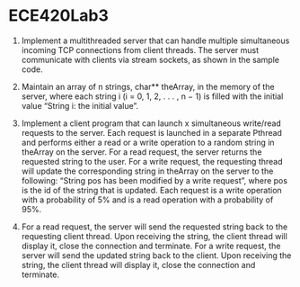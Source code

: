 # ECE420Lab3

1. Implement a multithreaded server that can handle multiple simultaneous incoming
TCP connections from client threads. The server must communicate
with clients via stream sockets, as shown in the sample code.

2. Maintain an array of n strings, char** theArray, in the memory of the
server, where each string i (i = 0, 1, 2, . . . , n − 1) is filled with the initial
value “String i: the initial value”.

3. Implement a client program that can launch x simultaneous write/read requests
to the server. Each request is launched in a separate Pthread and
performs either a read or a write operation to a random string in theArray
on the server. For a read request, the server returns the requested string to
the user. For a write request, the requesting thread will update the corresponding
string in theArray on the server to the following: “String pos has
been modified by a write request”, where pos is the id of the string that is
updated. Each request is a write operation with a probability of 5% and is
a read operation with a probability of 95%.

4. For a read request, the server will send the requested string back to the
requesting client thread. Upon receiving the string, the client thread will
display it, close the connection and terminate. For a write request, the
server will send the updated string back to the client. Upon receiving the
string, the client thread will display it, close the connection and terminate.